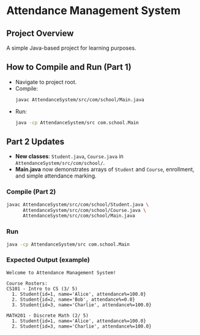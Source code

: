 # Attendance Management System

## Project Overview
A simple Java-based project for learning purposes.

## How to Compile and Run (Part 1)
- Navigate to project root.
- Compile:
  ```bash
  javac AttendanceSystem/src/com/school/Main.java
  ```
- Run:
  ```bash
  java -cp AttendanceSystem/src com.school.Main
  ```

## Part 2 Updates
- **New classes**: `Student.java`, `Course.java` in `AttendanceSystem/src/com/school/`.
- **Main.java** now demonstrates arrays of `Student` and `Course`, enrollment, and simple attendance marking.

### Compile (Part 2)
```bash
javac AttendanceSystem/src/com/school/Student.java \
      AttendanceSystem/src/com/school/Course.java \
      AttendanceSystem/src/com/school/Main.java
```

### Run
```bash
java -cp AttendanceSystem/src com.school.Main
```

### Expected Output (example)
```
Welcome to Attendance Management System!

Course Rosters:
CS101 - Intro to CS (3/ 5)
  1. Student{id=1, name='Alice', attendance%=100.0}
  2. Student{id=2, name='Bob', attendance%=0.0}
  3. Student{id=3, name='Charlie', attendance%=100.0}

MATH201 - Discrete Math (2/ 5)
  1. Student{id=1, name='Alice', attendance%=100.0}
  2. Student{id=3, name='Charlie', attendance%=100.0}
```